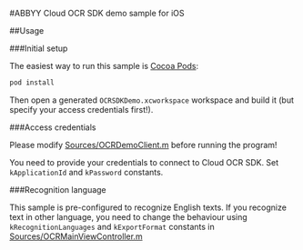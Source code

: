 #ABBYY Cloud OCR SDK demo sample for iOS

##Usage

###Initial setup

The easiest way to run this sample is [Cocoa Pods](http://cocoapods.org):

````Bash
pod install
````

Then open a generated `OCRSDKDemo.xcworkspace` workspace and build it (but specify your access credentials first!).

###Access credentials

Please modify [Sources/OCRDemoClient.m](Sources/OCRDemoClient.m) before running the program!

You need to provide your credentials to connect to Cloud OCR SDK. 
Set `kApplicationId` and `kPassword` constants.

###Recognition language

This sample is pre-configured to recognize English texts. If you recognize text in other language, you need to change the behaviour using 
`kRecognitionLanguages` and `kExportFormat` constants in [Sources/OCRMainViewController.m](Sources/OCRMainViewController.m)
